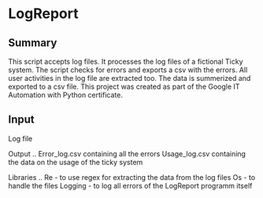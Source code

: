 # LogReport

Summary
--
This script accepts log files. It processes the log files of a fictional Ticky system. The script checks for errors and exports a csv with the errors. All user activities in the log file are extracted too. The data is summerized and exported to a csv file. This project was created as part of the Google IT Automation with Python certificate.

Input
--
Log file

Output
..
Error_log.csv containing all the errors
Usage_log.csv containing the data on the usage of the ticky system

Libraries
..
Re - to use regex for extracting the data from the log files
Os - to handle the files
Logging - to log all errors of the LogReport programm itself


